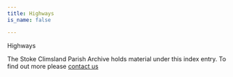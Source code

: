 ```yaml
---
title: Highways
is_name: false

---
```


Highways


The Stoke Climsland Parish Archive holds material under this index entry. To find out more please [contact us](/contact/)
